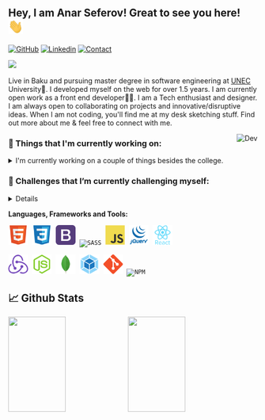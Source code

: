 <h2>Hey, I am Anar Seferov! Great to see you here! <img src="https://raw.githubusercontent.com/ABSphreak/ABSphreak/master/gifs/Hi.gif" width="30px"></h2>

[![GitHub](https://img.shields.io/badge/SUPPORT%20AT-GITHUB-lightgrey?style=for-the-badge&logo=github)](https://github.com/anarseferrov)
[![Linkedin](https://img.shields.io/badge/MY%20PROFILE-Linkedin-blue?style=for-the-badge&logo=github)](https://www.linkedin.com/in/anarseferov/) 
[![Contact](https://img.shields.io/badge/CONTACT-MAIL-red?style=for-the-badge&logo=gmail&logoColor=white)](mailto:anarseferrov@outlook.com)

 <img src="https://github.com/Asmit2952/Asmit2952/blob/master/src/header_.png" />
 
Live in Baku and pursuing master degree in software engineering at <a href="https://unec.edu.az/">UNEC</a> University🏫. I developed myself on the web for over 1.5 years. I am currently open work as a front end developer👨‍💻. I am a Tech enthusiast and designer. I am always open to collaborating on projects and innovative/disruptive ideas. When I am not coding, you'll find me  at my desk sketching stuff. Find out more about me & feel free to connect with me. 

<img alt="Dev" src="https://github.com/rajput2107/rajput2107/blob/master/Assets/Developer.gif" align="right"/>

<h3>💼 Things that I'm currently working on:</h3>
<details>
  <summary>I'm currently working on a couple of things besides the college. </summary>
  <ul>
    <br>
    <li>Refreshing Front-End skills by taking online courses</li>
    <li>Creating portfolio projects</li>
    <li>Looking forward to take a Data Structures and Algoritms Course</li>
    <li>Inquiring more about UX/UI.</li>
    <li>🔜</li>
  </ul>
</details>

### 🌱 Challenges that I’m currently challenging myself:
<details>
  <ul>
    <br>
    <li>Learn to code 5-6 hours a day with no distraction ( One day off a week. )</li>
    <li>Avoid over using social media</li>
    <li>Read more books</li>
    <li>🔜</li>
  </ul>
</details>

**Languages, Frameworks and Tools:**
<p align="left">
      <p>
        <code><img src="https://github.com/devicons/devicon/blob/master/icons/html5/html5-original.svg" alt="HTML" width="40" height="40" /></code>&nbsp;
        <code><img src="https://github.com/devicons/devicon/blob/master/icons/css3/css3-original.svg" alt="CSS" width="40" height="40" /></code>&nbsp;
        <code><img src="https://raw.githubusercontent.com/github/explore/80688e429a7d4ef2fca1e82350fe8e3517d3494d/topics/bootstrap/bootstrap.png" alt="bootstrap" width="40"      height="40" /></code>&nbsp;
    <code><img src="https://camo.githubusercontent.com/3a61a49321fba37513904864aee93be1873b05f2cb84b9c13a5dfbb534ac17fa/68747470733a2f2f6564656e742e6769746875622e696f2f537570657254696e7949636f6e732f696d616765732f7376672f736173732e737667" alt="SASS" width="40" height="40" /></code>&nbsp;
  <code><img src="https://github.com/devicons/devicon/blob/master/icons/javascript/javascript-original.svg" alt="JS" width="40" height="40" /></code>&nbsp;
    <code><img src="https://github.com/devicons/devicon/blob/master/icons/jquery/jquery-plain-wordmark.svg" alt="jQuery" width="40" height="40" /></code>&nbsp;
    <code><img src="https://github.com/devicons/devicon/blob/master/icons/react/react-original-wordmark.svg" alt="React" width="40" height="40" /></code>&nbsp;
      </p>
      <code><img src="https://github.com/devicons/devicon/blob/master/icons/redux/redux-original.svg" alt="Redux" width="40" height="40" /></code>&nbsp;
  <code><img src="https://github.com/devicons/devicon/blob/master/icons/nodejs/nodejs-original.svg" alt="Node.js" width="40" height="40" /></code>&nbsp;
      <code><img src="https://github.com/devicons/devicon/blob/master/icons/mongodb/mongodb-original.svg" alt="mongodb" width="40" height="40" /></code>&nbsp;
  <code><img src="https://github.com/devicons/devicon/blob/master/icons/webpack/webpack-original.svg" alt="Webpack" width="40" height="40" /></code>&nbsp;
  <code><img src="https://github.com/devicons/devicon/blob/master/icons/git/git-original.svg" alt="git" width="40" height="40" /></code>&nbsp;
  <code><img src="https://camo.githubusercontent.com/4348417189e1f7f64d07e1373b16e9a61bc8de4b0ff78238417528850701649b/68747470733a2f2f6564656e742e6769746875622e696f2f537570657254696e7949636f6e732f696d616765732f7376672f6e706d2e737667" alt="NPM" width="40" height="40" /></code>&nbsp;
</p>

## 📈 Github Stats

<p>
  <img align="left" src="https://github-readme-stats.vercel.app/api?username=anarseferrov&layout=compact&hide_border=true&show_icons=true&theme=react"   width="48%" height="192px"/>

  <img src="https://github-readme-stats.vercel.app/api/top-langs/?username=anarseferrov&langs_count=8&layout=compact&theme=react&hide_border=true&icon_color=F8D866&hide=Jupyter%20Notebook"  width="48%" height="192px"/>
</p>

